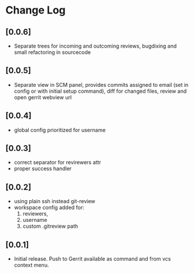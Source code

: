 # Change Log

## [0.0.6]

- Separate trees for incoming and outcoming reviews, bugdixing and small 
refactoring in sourcecode

## [0.0.5]

- Separate view in SCM panel, provides commits assigned to email (set in config or with initial setup command), diff for changed files, review and open gerrit webview url

## [0.0.4]

- global config prioritized for username

## [0.0.3]

- correct separator for revirewers attr
- proper success handler

## [0.0.2]

- using plain ssh instead git-review
- workspace config added for:
   1. reviewers, 
   2. username
   3. custom .gitreview path

## [0.0.1]

- Initial release. Push to Gerrit available as command and from vcs context menu.